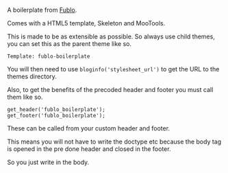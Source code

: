 A boilerplate from [Fublo](http://fublo.net).

Comes with a HTML5 template, Skeleton and MooTools.

This is made to be as extensible as possible. So always use child themes, you can set this as the parent theme like so.

    Template: fublo-boilerplate

You will then need to use `bloginfo('stylesheet_url')` to get the URL to the themes directory.

Also, to get the benefits of the precoded header and footer you must call them like so.

    get_header('fublo_boilerplate');
    get_footer('fublo_boilerplate');

These can be called from your custom header and footer.

This means you will not have to write the doctype etc because the body tag is opened in the pre done header and closed in the footer.

So you just write in the body.